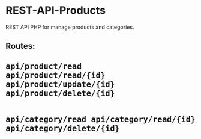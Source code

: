 # REST-API-Products
REST API PHP for manage products and categories.

<h2>Routes:<h2>
<pre>
api/product/read
api/product/read/{id}
api/product/update/{id}
api/product/delete/{id}

api/category/read
api/category/read/{id}
api/category/update/{id}
api/category/delete/{id}
</pre>

